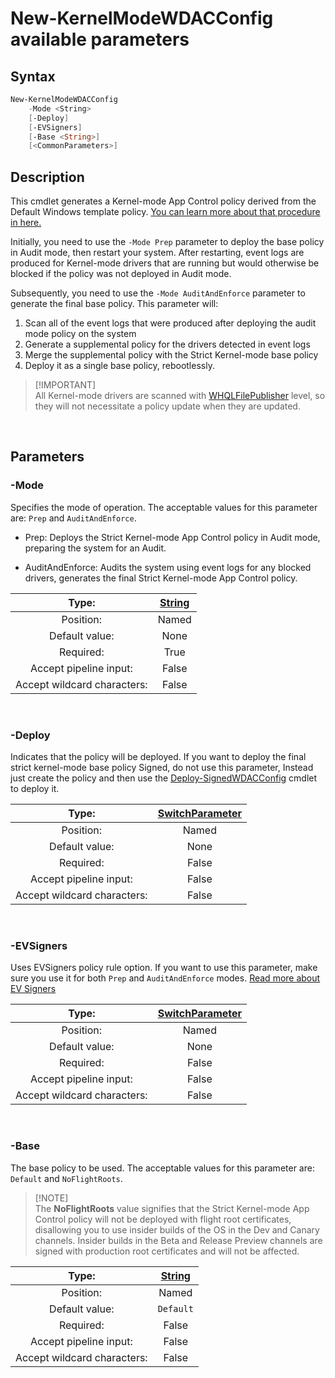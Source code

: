 # New-KernelModeWDACConfig available parameters

## Syntax

```powershell
New-KernelModeWDACConfig
    -Mode <String>
    [-Deploy]
    [-EVSigners]
    [-Base <String>]
    [<CommonParameters>]
```

## Description

This cmdlet generates a Kernel-mode App Control policy derived from the Default Windows template policy. [You can learn more about that procedure in here.](https://github.com/HotCakeX/Harden-Windows-Security/wiki/WDAC-policy-for-BYOVD-Kernel-mode-only-protection)

Initially, you need to use the `-Mode Prep` parameter to deploy the base policy in Audit mode, then restart your system. After restarting, event logs are produced for Kernel-mode drivers that are running but would otherwise be blocked if the policy was not deployed in Audit mode.

Subsequently, you need to use the `-Mode AuditAndEnforce` parameter to generate the final base policy. This parameter will:

1. Scan all of the event logs that were produced after deploying the audit mode policy on the system
2. Generate a supplemental policy for the drivers detected in event logs
3. Merge the supplemental policy with the Strict Kernel-mode base policy
4. Deploy it as a single base policy, rebootlessly.

> [!IMPORTANT]\
> All Kernel-mode drivers are scanned with [WHQLFilePublisher](https://learn.microsoft.com/en-us/windows/security/application-security/application-control/app-control-for-business/design/select-types-of-rules-to-create#table-2-app-control-for-business-policy---file-rule-levels) level, so they will not necessitate a policy update when they are updated.

<br>

## Parameters

### -Mode

Specifies the mode of operation. The acceptable values for this parameter are: `Prep` and `AuditAndEnforce`.

* Prep: Deploys the Strict Kernel-mode App Control policy in Audit mode, preparing the system for an Audit.

* AuditAndEnforce: Audits the system using event logs for any blocked drivers, generates the final Strict Kernel-mode App Control policy.

<div align='center'>

| Type: |[String](https://learn.microsoft.com/en-us/dotnet/api/system.string)|
| :-------------: | :-------------: |
| Position: | Named |
| Default value: | None |
| Required: | True |
| Accept pipeline input: | False |
| Accept wildcard characters: | False |

</div>

<br>

### -Deploy

Indicates that the policy will be deployed. If you want to deploy the final strict kernel-mode base policy Signed, do not use this parameter, Instead just create the policy and then use the [Deploy-SignedWDACConfig](https://github.com/HotCakeX/Harden-Windows-Security/wiki/Deploy-SignedWDACConfig) cmdlet to deploy it.

<div align='center'>

| Type: |[SwitchParameter](https://learn.microsoft.com/en-us/dotnet/api/system.management.automation.switchparameter)|
| :-------------: | :-------------: |
| Position: | Named |
| Default value: | None |
| Required: | False |
| Accept pipeline input: | False |
| Accept wildcard characters: | False |

</div>

<br>

### -EVSigners

Uses EVSigners policy rule option. If you want to use this parameter, make sure you use it for both `Prep` and `AuditAndEnforce` modes. [Read more about EV Signers](https://github.com/HotCakeX/Harden-Windows-Security/wiki/WDAC-Notes#policies-with-requiredev-signers-rule-option)

<div align='center'>

| Type: |[SwitchParameter](https://learn.microsoft.com/en-us/dotnet/api/system.management.automation.switchparameter)|
| :-------------: | :-------------: |
| Position: | Named |
| Default value: | None |
| Required: | False |
| Accept pipeline input: | False |
| Accept wildcard characters: | False |

</div>

<br>

### -Base

The base policy to be used. The acceptable values for this parameter are: `Default` and `NoFlightRoots`.


> [!NOTE]\
> The **NoFlightRoots** value signifies that the Strict Kernel-mode App Control policy will not be deployed with flight root certificates, disallowing you to use insider builds of the OS in the Dev and Canary channels. Insider builds in the Beta and Release Preview channels are signed with production root certificates and will not be affected.

<div align='center'>

| Type: |[String](https://learn.microsoft.com/en-us/dotnet/api/system.string)|
| :-------------: | :-------------: |
| Position: | Named |
| Default value: | `Default` |
| Required: | False |
| Accept pipeline input: | False |
| Accept wildcard characters: | False |

</div>

<br>
